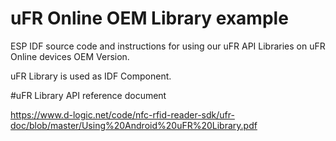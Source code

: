 # uFR Online OEM Library example

ESP IDF source code and instructions for using our uFR API Libraries on uFR Online devices OEM Version.

uFR Library is used as IDF Component.

#uFR Library API reference document

https://www.d-logic.net/code/nfc-rfid-reader-sdk/ufr-doc/blob/master/Using%20Android%20uFR%20Library.pdf